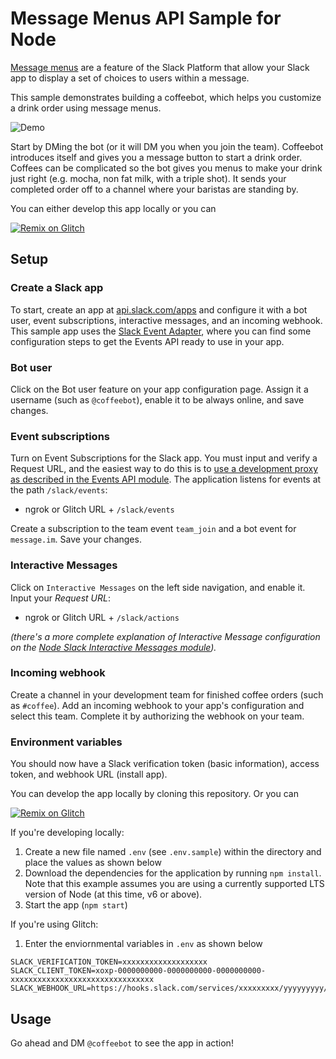 # Message Menus API Sample for Node

[Message menus](https://api.slack.com/docs/message-menus) are a feature of the Slack Platform that allow your Slack app to display a set of choices to users within a message.

This sample demonstrates building a coffeebot, which helps you customize a drink order using message menus.

![Demo](https://raw.githubusercontent.com/slackapi/sample-message-menus-node/master/support/demo.gif)

Start by DMing the bot (or it will DM you when you join the team). Coffeebot introduces itself and gives you a message button to start a drink order. Coffees can be complicated so the bot gives you menus to make your drink just right (e.g. mocha, non fat milk, with a triple shot). It sends your completed order off to a channel where your baristas are standing by.

You can either develop this app locally or you can

[![Remix on Glitch](https://cdn.glitch.com/2703baf2-b643-4da7-ab91-7ee2a2d00b5b%2Fremix-button.svg)](https://glitch.com/edit/#!/remix/slack-message-menus-node)

## Setup

### Create a Slack app

To start, create an app at [api.slack.com/apps](https://api.slack.com/apps) and configure it with a bot user, event subscriptions, interactive messages, and an incoming webhook. This sample app uses the [Slack Event Adapter](https://github.com/slackapi/node-slack-events-api), where you can find some configuration steps to get the Events API ready to use in your app.


### Bot user

Click on the Bot user feature on your app configuration page. Assign it a username (such as
`@coffeebot`), enable it to be always online, and save changes.

### Event subscriptions

Turn on Event Subscriptions for the Slack app. You must input and verify a Request URL, and the easiest way to do this is to [use a development proxy as described in the Events API module](https://github.com/slackapi/node-slack-events-api#configuration). The application listens for events at the path `/slack/events`:

- ngrok or Glitch URL + `/slack/events`

Create a subscription to the team event `team_join` and a bot event for `message.im`. Save your changes.

### Interactive Messages
Click on `Interactive Messages` on the left side navigation, and enable it. Input your *Request URL*:

- ngrok or Glitch URL + `/slack/actions`

_(there's a more complete explanation of Interactive Message configuration on the [Node Slack Interactive Messages module](https://github.com/slackapi/node-slack-interactive-messages#configuration))._

### Incoming webhook

Create a channel in your development team for finished coffee orders (such as `#coffee`). Add an incoming webhook to your app's configuration and select this team. Complete it by authorizing the webhook on your team.

### Environment variables

You should now have a Slack verification token (basic information), access token, and webhook URL (install app). 

You can develop the app locally by cloning this repository. Or you can 

[![Remix on Glitch](https://cdn.glitch.com/2703baf2-b643-4da7-ab91-7ee2a2d00b5b%2Fremix-button.svg)](https://glitch.com/edit/#!/remix/slack-message-menus-node)

If you're developing locally:

1. Create a new file named `.env` (see `.env.sample`) within the directory and place the values as shown below
2. Download the dependencies for the application by running `npm install`. Note that this example assumes you are using a currently supported LTS version of Node (at this time, v6 or above).
3. Start the app (`npm start`)

If you're using Glitch:
1. Enter the enviornmental variables in `.env` as shown below


```
SLACK_VERIFICATION_TOKEN=xxxxxxxxxxxxxxxxxxx
SLACK_CLIENT_TOKEN=xoxp-0000000000-0000000000-0000000000-xxxxxxxxxxxxxxxxxxxxxxxxxxxxxxxx
SLACK_WEBHOOK_URL=https://hooks.slack.com/services/xxxxxxxxx/yyyyyyyyy/zzzzzzzzzzzzzzzzzzzzzzzz
```


## Usage

Go ahead and DM `@coffeebot` to see the app in action!
